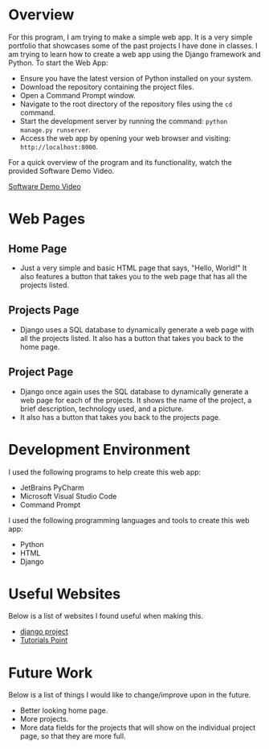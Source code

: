 # Overview

For this program, I am trying to make a simple web app. It is a very simple portfolio that showcases some of the past projects I have done in classes. 
I am trying to learn how to create a web app using the Django framework and Python.
To start the Web App:
* Ensure you have the latest version of Python installed on your system.
* Download the repository containing the project files.
* Open a Command Prompt window.
* Navigate to the root directory of the repository files using the ```cd``` command.
* Start the development server by running the command: ```python manage.py runserver```.
* Access the web app by opening your web browser and visiting: ```http://localhost:8000```.

For a quick overview of the program and its functionality, watch the provided Software Demo Video.

[Software Demo Video](https://youtu.be/Sd9kDbFmry4)

# Web Pages

## Home Page
* Just a very simple and basic HTML page that says, "Hello, World!" It also features a button that takes you to the web page that has all the projects listed.

## Projects Page
* Django uses a SQL database to dynamically generate a web page with all the projects listed. It also has a button that takes you back to the home page.

## Project Page
* Django once again uses the SQL database to dynamically generate a web page for each of the projects. It shows the name of the project, a brief description, technology used, and a picture. 
* It also has a button that takes you back to the projects page. 

# Development Environment

I used the following programs to help create this web app:
* JetBrains PyCharm
* Microsoft Visual Studio Code
* Command Prompt

I used the following programming languages and tools to create this web app:
* Python
* HTML
* Django

# Useful Websites

Below is a list of websites I found useful when making this.
* [django project](http://www.djangoproject.com/start/overview/)
* [Tutorials Point](https://www.tutorialspoint.com/django/index.htm)

# Future Work

Below is a list of things I would like to change/improve upon in the future.
* Better looking home page.
* More projects.
* More data fields for the projects that will show on the individual project page, so that they are more full. 
